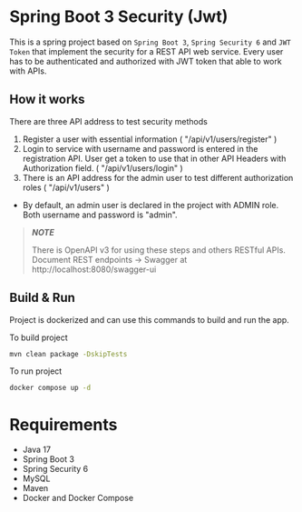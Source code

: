 # Spring Boot 3 Security (Jwt)
This is a spring project based on `Spring Boot 3`, `Spring Security 6` and `JWT Token` that implement the security for a REST API web service.
Every user has to be authenticated and authorized with JWT token that able to work with APIs.

## How it works
There are three API address to test security methods
1. Register a user with essential information ( "/api/v1/users/register" )
2. Login to service with username and password is entered in the registration API. 
User get a token to use that in other API Headers with Authorization field. ( "/api/v1/users/login" )
3. There is an API address for the admin user to test different authorization roles ( "/api/v1/users" )
+ By default, an admin user is declared in the project with ADMIN role. Both username and password is "admin".
> ***NOTE***
>
> There is OpenAPI v3 for using these steps and others RESTful APIs. Document REST endpoints -> Swagger at http://localhost:8080/swagger-ui

## Build & Run
Project is dockerized and can use this commands to build and run the app.

To build project
```sh
mvn clean package -DskipTests
```

To run project
```sh
docker compose up -d
```

# Requirements
- Java 17
- Spring Boot 3
- Spring Security 6
- MySQL
- Maven
- Docker and Docker Compose